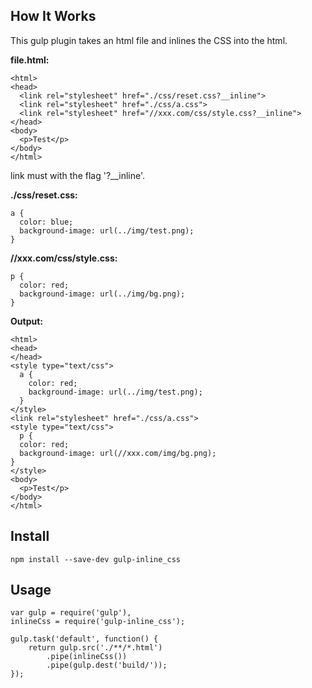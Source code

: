 ## How It Works
This gulp plugin takes an html file and inlines the CSS into the html.

**file.html:**
```
<html>
<head> 
  <link rel="stylesheet" href="./css/reset.css?__inline">
  <link rel="stylesheet" href="./css/a.css">
  <link rel="stylesheet" href="//xxx.com/css/style.css?__inline">
</head>
<body>
  <p>Test</p>
</body>
</html>
```

link must with the flag '?__inline'.

**./css/reset.css:**
```
a {
  color: blue;
  background-image: url(../img/test.png);
}
```


**//xxx.com/css/style.css:**
```
p {
  color: red;
  background-image: url(../img/bg.png);
}
```


**Output:**
```
<html>
<head>
</head>
<style type="text/css">
  a {
    color: red;
    background-image: url(../img/test.png);
  }
</style>
<link rel="stylesheet" href="./css/a.css">
<style type="text/css">
  p {
  color: red;
  background-image: url(//xxx.com/img/bg.png);
}
</style>
<body>
  <p>Test</p>
</body>
</html>

```

## Install
```
npm install --save-dev gulp-inline_css
```

## Usage

    var gulp = require('gulp'),
    inlineCss = require('gulp-inline_css');
 
    gulp.task('default', function() {
        return gulp.src('./**/*.html')
            .pipe(inlineCss())
            .pipe(gulp.dest('build/'));
    });